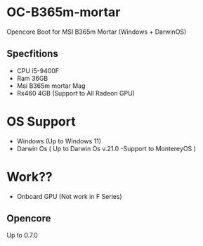 # OC-B365m-mortar
Opencore Boot for MSI B365m Mortar (Windows + DarwinOS)
## Specfitions
- CPU i5-9400F
- Ram 36GB
- Msi B365m mortar Mag
- Rx460 4GB (Support to All Radeon GPU)

# OS Support
- Windows (Up to Windows 11)
- Darwin Os ( Up to Darwin Os v.21.0 -Support to MontereyOS )

# Work??
- Onboard GPU (Not work in F Series)

## Opencore
Up to 0.7.0
